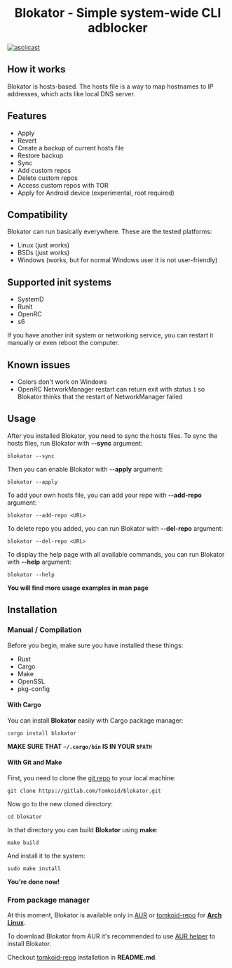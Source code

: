 <div align="center"><h1>Blokator - Simple system-wide CLI adblocker</h1></div>

[![asciicast](https://asciinema.org/a/520298.svg)](https://asciinema.org/a/520298)

## How it works
Blokator is hosts-based. The hosts file is a way to map hostnames to IP addresses, which acts like local DNS server.

## Features
- Apply
- Revert
- Create a backup of current hosts file
- Restore backup
- Sync
- Add custom repos
- Delete custom repos
- Access custom repos with TOR
- Apply for Android device (experimental, root required)

## Compatibility
Blokator can run basically everywhere. These are the tested platforms:
- Linux (just works)
- BSDs (just works)
- Windows (works, but for normal Windows user it is not user-friendly)

## Supported init systems
- SystemD
- Runit
- OpenRC
- s6

If you have another init system or networking service, you can restart it manually or even reboot the computer.

## Known issues
- Colors don't work on Windows
- OpenRC NetworkManager restart can return exit with status `1` so Blokator thinks that the restart of NetworkManager failed

## Usage
After you installed Blokator, you need to sync the hosts files. To sync the hosts files, run Blokator with **--sync** argument:

```
blokator --sync
```

Then you can enable Blokator with **--apply** argument:

```
blokator --apply
```

To add your own hosts file, you can add your repo with **--add-repo** argument:

```
blokator --add-repo <URL>
```

To delete repo you added, you can run Blokator with **--del-repo** argument:

```
blokator --del-repo <URL>
```

To display the help page with all available commands, you can run Blokator with **--help** argument:

```
blokator --help
```

**You will find more usage examples in man page**

## Installation
### Manual / Compilation
Before you begin, make sure you have installed these things:
- Rust
- Cargo
- Make
- OpenSSL
- pkg-config

#### With Cargo
You can install **Blokator** easily with Cargo package manager:
```
cargo install blokator
```

**MAKE SURE THAT `~/.cargo/bin` IS IN YOUR `$PATH`**

#### With Git and Make
First, you need to clone the [git repo](https://gitlab.com/Tomkoid/blokator) to your local machine:

```
git clone https://gitlab.com/Tomkoid/blokator.git
```

Now go to the new cloned directory:

```
cd blokator
```

In that directory you can build **Blokator** using **make**:

```
make build
```

And install it to the system:

```
sudo make install
```

**You're done now!**

### From package manager
At this moment, Blokator is available only in [AUR](https://aur.archlinux.org) or [tomkoid-repo](https://gitlab.com/Tomkoid/tomkoid-repo) for **[Arch Linux](https://archlinux.org)**.

To download Blokator from AUR it's recommended to use [AUR helper](https://wiki.archlinux.org/title/AUR_helpers) to install Blokator. 

Checkout [tomkoid-repo](https://gitlab.com/Tomkoid/tomkoid-repo) installation in **README.md**.
